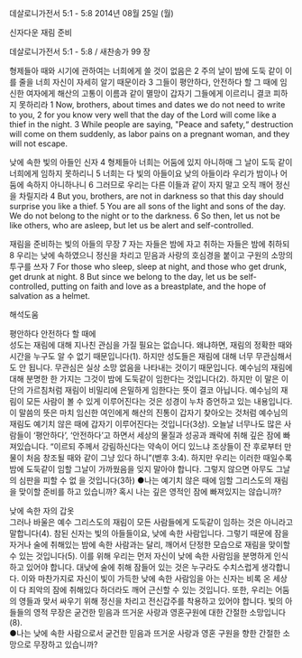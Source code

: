 데살로니가전서 5:1 - 5:8 
2014년 08월 25일 (월)

신자다운 재림 준비



데살로니가전서 5:1 - 5:8 / 새찬송가 99 장


형제들아 때와 시기에 관하여는 너희에게 쓸 것이 없음은 2 주의 날이 밤에 도둑 같이 이를 줄을 너희 자신이 자세히 알기 때문이라 3 그들이 평안하다, 안전하다 할 그 때에 임신한 여자에게 해산의 고통이 이름과 같이 멸망이 갑자기 그들에게 이르리니 결코 피하지 못하리라
1 Now, brothers, about times and dates we do not need to write to you, 2 for you know very well that the day of the Lord will come like a thief in the night. 3 While people are saying, "Peace and safety,“ destruction will come on them suddenly, as labor pains on a pregnant woman, and they will not escape.   

낮에 속한 빛의 아들인 신자 
4 형제들아 너희는 어둠에 있지 아니하매 그 날이 도둑 같이 너희에게 임하지 못하리니 5 너희는 다 빛의 아들이요 낮의 아들이라 우리가 밤이나 어둠에 속하지 아니하나니 6 그러므로 우리는 다른 이들과 같이 자지 말고 오직 깨어 정신을 차릴지라
4 But you, brothers, are not in darkness so that this day should surprise you like a thief. 5 You are all sons of the light and sons of the day. We do not belong to the night or to the darkness. 6 So then, let us not be like others, who are asleep, but let us be alert and self-controlled.   

재림을 준비하는 빛의 아들의 무장
7 자는 자들은 밤에 자고 취하는 자들은 밤에 취하되 8 우리는 낮에 속하였으니 정신을 차리고 믿음과 사랑의 호심경을 붙이고 구원의 소망의 투구를 쓰자 
7 For those who sleep, sleep at night, and those who get drunk, get drunk at night. 8 But since we belong to the day, let us be self-controlled, putting on faith and love as a breastplate, and the hope of salvation as a helmet.

해석도움





평안하다 안전하다 할 때에  
성도는 재림에 대해 지나친 관심을 가질 필요는 없습니다. 왜냐하면, 재림의 정확한 때와 시간을 누구도 알 수 없기 때문입니다(1). 하지만 성도들은 재림에 대해 너무 무관심해서도 안 됩니다. 무관심은 실상 소망 없음을 나타내는 것이기 때문입니다. 예수님의 재림에 대해 분명한 한 가지는 그것이 밤에 도둑같이 임한다는 것입니다(2). 하지만 이 말은 이단의 가르침처럼 재림이 비밀리에 은밀하게 임한다는 뜻이 결코 아닙니다. 예수님의 재림이 모든 사람이 볼 수 있게 이루어진다는 것은 성경이 누차 증언하고 있는 내용입니다. 이 말씀의 뜻은 마치 임신한 여인에게 해산의 진통이 갑자기 찾아오는 것처럼 예수님의 재림도 예기치 않은 때에 갑자기 이루어진다는 것입니다(3상). 오늘날 너무나도 많은 사람들이 ‘평안하다’, ‘안전하다’고 하면서 세상의 물질과 성공과 쾌락에 취해 깊은 잠에 빠져있습니다. “이르되 주께서 강림하신다는 약속이 어디 있느냐 조상들이 잔 후로부터 만물이 처음 창조될 때와 같이 그냥 있다 하니”(벧후 3:4). 하지만 우리는 이러한 때일수록 밤에 도둑같이 임할 그날이 가까웠음을 잊지 말아야 합니다. 그렇지 않으면 아무도 그날의 심판을 피할 수 없 을 것입니다(3하) 
●나는 예기치 않은 때에 임할 그리스도의 재림을 맞이할 준비를 하고 있습니까? 혹시 나는 깊은 영적인 잠에 빠져있지는 않습니까? 

낮에 속한 자의 갑옷  
그러나 바울은 예수 그리스도의 재림이 모든 사람들에게 도둑같이 임하는 것은 아니라고 말합니다(4). 참된 신자는 빛의 아들들이요, 낮에 속한 사람입니다. 그렇기 때문에 잠을 자거나 술에 취해있는 밤에 속한 사람과는 달리, 깨어서 단정한 모습으로 재림을 맞이할 수 있는 것입니다(5). 이를 위해 우리는 먼저 자신이 낮에 속한 사람임을 분명하게 인식하고 있어야 합니다. 대낮에 술에 취해 잠들어 있는 것은 누구라도 수치스럽게 생각합니다. 이와 마찬가지로 자신이 빛이 가득한 낮에 속한 사람임을 아는 신자는 비록 온 세상이 다 죄악의 잠에 취해있다 하더라도 깨어 근신할 수 있는 것입니다. 또한, 우리는 어둠의 영들과 맞서 싸우기 위해 정신을 차리고 전신갑주를 착용하고 있어야 합니다. 빛의 아들들의 영적 무장은 굳건한 믿음과 뜨거운 사랑과 영혼구원에 대한 간절한 소망입니다(8).     
●나는 낮에 속한 사람으로서 굳건한 믿음과 뜨거운 사랑과 영혼 구원을 향한 간절한 소망으로 무장하고 있습니까?